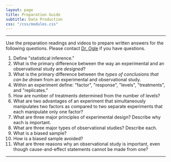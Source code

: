 ```yaml
---
layout: page
title: Preparation Guide
subtitle: Data Production
css: "/css/modules.css"
---
```


----

<div class="alert alert-warning">
Use the preparation readings and videos to prepare written answers for the following questions. Please contact <a href="mailto:dogle@northland.edu">Dr. Ogle</a> if you have questions.
</div>

1. Define "statistical inference."
1. What is the primary difference between the way an experimental and an observational study are *designed*?
1. What is the primary difference between the *types of conclusions that can be drawn* from an experimental and observational study.
1. Within an experiment define: "factor", "response", "levels", "treatments", and "replicates."
1. How are number of treatments determined from the number of levels?
1. What are two advantages of an experiment that simultaneously manipulates two factors as compared to two separate experiments that each manipulate only one factor?
1. What are three major principles of experimental design? Describe why each is important.
1. What are three major types of observational studies? Describe each.
1. What is a biased sample?
1. How is a biased sample avoided?
1. What are three reasons why an observational study is important, even though cause-and-effect statements cannot be made from one?



----
